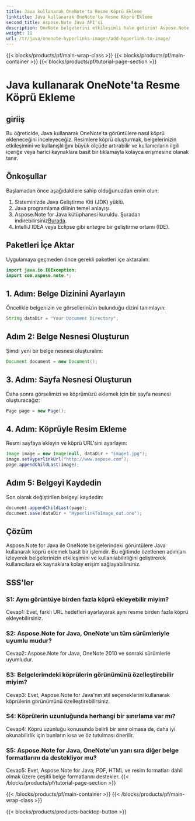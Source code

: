 ```yaml
---
title: Java kullanarak OneNote'ta Resme Köprü Ekleme
linktitle: Java kullanarak OneNote'ta Resme Köprü Ekleme
second_title: Aspose.Note Java API'si
description: OneNote belgelerini etkileşimli hale getirin! Aspose.Note ile Java'da görsellere nasıl köprü ekleyeceğinizi öğrenin. Kolay adımlar ve kod örnekleri dahil! #OneNote #Java #Aspose
weight: 11
url: /tr/java/onenote-hyperlinks-images/add-hyperlink-to-image/
---
```


{{< blocks/products/pf/main-wrap-class >}}
{{< blocks/products/pf/main-container >}}
{{< blocks/products/pf/tutorial-page-section >}}

# Java kullanarak OneNote'ta Resme Köprü Ekleme

## giriiş

Bu öğreticide, Java kullanarak OneNote'ta görüntülere nasıl köprü ekleneceğini inceleyeceğiz. Resimlere köprü oluşturmak, belgelerinizin etkileşimini ve kullanışlılığını büyük ölçüde artırabilir ve kullanıcıların ilgili içeriğe veya harici kaynaklara basit bir tıklamayla kolayca erişmesine olanak tanır.

## Önkoşullar

Başlamadan önce aşağıdakilere sahip olduğunuzdan emin olun:

1. Sisteminizde Java Geliştirme Kiti (JDK) yüklü.
2. Java programlama dilinin temel anlayışı.
3.  Aspose.Note for Java kütüphanesi kuruldu. Şuradan indirebilirsiniz[Burada](https://releases.aspose.com/note/java/).
4. IntelliJ IDEA veya Eclipse gibi entegre bir geliştirme ortamı (IDE).

## Paketleri İçe Aktar

Uygulamaya geçmeden önce gerekli paketleri içe aktaralım:

```java
import java.io.IOException;
import com.aspose.note.*;
```

## 1. Adım: Belge Dizinini Ayarlayın

Öncelikle belgenizin ve görsellerinizin bulunduğu dizini tanımlayın:

```java
String dataDir = "Your Document Directory";
```

## Adım 2: Belge Nesnesi Oluşturun

Şimdi yeni bir belge nesnesi oluşturalım:

```java
Document document = new Document();
```

## 3. Adım: Sayfa Nesnesi Oluşturun

Daha sonra görselimizi ve köprümüzü eklemek için bir sayfa nesnesi oluşturacağız:

```java
Page page = new Page();
```

## 4. Adım: Köprüyle Resim Ekleme

Resmi sayfaya ekleyin ve köprü URL'sini ayarlayın:

```java
Image image = new Image(null, dataDir + "image1.jpg");
image.setHyperlinkUrl("http://www.aspose.com");
page.appendChildLast(image);
```

## Adım 5: Belgeyi Kaydedin

Son olarak değiştirilen belgeyi kaydedin:

```java
document.appendChildLast(page);
document.save(dataDir + "HyperlinkToImage_out.one");
```

## Çözüm

Aspose.Note for Java ile OneNote belgelerindeki görüntülere Java kullanarak köprü eklemek basit bir işlemdir. Bu eğitimde özetlenen adımları izleyerek belgelerinizin etkileşimini ve kullanılabilirliğini geliştirerek kullanıcılara ek kaynaklara kolay erişim sağlayabilirsiniz.

## SSS'ler

### S1: Aynı görüntüye birden fazla köprü ekleyebilir miyim?

Cevap1: Evet, farklı URL hedefleri ayarlayarak aynı resme birden fazla köprü ekleyebilirsiniz.

### S2: Aspose.Note for Java, OneNote'un tüm sürümleriyle uyumlu mudur?

Cevap2: Aspose.Note for Java, OneNote 2010 ve sonraki sürümlerle uyumludur.

### S3: Belgelerimdeki köprülerin görünümünü özelleştirebilir miyim?

Cevap3: Evet, Aspose.Note for Java'nın stil seçeneklerini kullanarak köprülerin görünümünü özelleştirebilirsiniz.

### S4: Köprülerin uzunluğunda herhangi bir sınırlama var mı?

Cevap4: Köprü uzunluğu konusunda belirli bir sınır olmasa da, daha iyi okunabilirlik için bunların kısa ve öz tutulması önerilir.

### S5: Aspose.Note for Java, OneNote'un yanı sıra diğer belge formatlarını da destekliyor mu?

Cevap5: Evet, Aspose.Note for Java; PDF, HTML ve resim formatları dahil olmak üzere çeşitli belge formatlarını destekler.
{{< /blocks/products/pf/tutorial-page-section >}}

{{< /blocks/products/pf/main-container >}}
{{< /blocks/products/pf/main-wrap-class >}}

{{< blocks/products/products-backtop-button >}}
